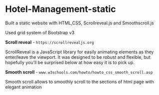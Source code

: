 # Hotel-Management-static
Built a static website with HTML,CSS, Scrollreveal.js and Smoothscroll.js

Used grid system of Bootstrap v3 

**Scroll reveal** - `https://scrollrevealjs.org`

ScrollReveal is a JavaScript library for easily animating elements as they enter/leave the viewport. 
It was designed to be robust and flexible, but hopefully you’ll be surprised below at how easy it is to pick up.

**Smooth scroll** - `www.w3schools.com/howto/howto_css_smooth_scroll.asp`

Smooth scroll allows to smoothly scroll to the sections of html page with elegant animation
